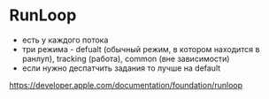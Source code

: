 # RunLoop

- есть у каждого потока
- три режима - defualt (обычный режим, в котором находится в ранлуп), tracking (работа), common (вне зависимости)
- если нужно деспатчить задания то лучше на default

https://developer.apple.com/documentation/foundation/runloop

